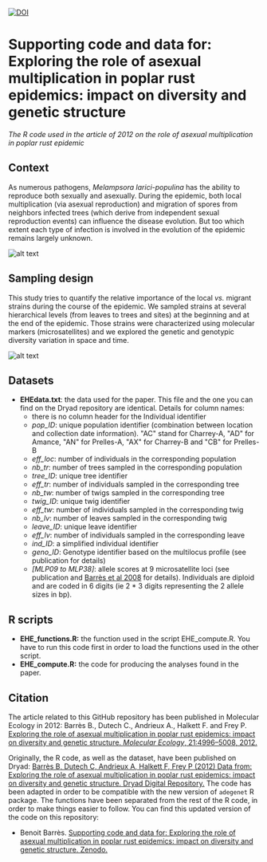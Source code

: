 [![DOI](https://zenodo.org/badge/48103870.svg)](https://zenodo.org/badge/latestdoi/48103870)

# Supporting code and data for: Exploring the role of asexual multiplication in poplar rust epidemics: impact on diversity and genetic structure
*The R code used in the article of 2012 on the role of asexual multiplication in poplar rust epidemic*


## Context
As numerous pathogens, *Melampsora larici-populina* has the ability to reproduce both sexually and asexually. During the epidemic, both local multiplication (via asexual reproduction) and migration of spores from neighbors infected trees (which derive from independent sexual reproduction events) can influence the disease evolution. But too which extent each type of infection is involved in the evolution of the epidemic remains largely unknown.   

![alt text](https://q77bda.db.files.1drv.com/y4mjzmBC5Xg6S19GrhAC6f4c6r4fQa_N0LPqX3vca6P4sF3u8K-oTatD_pAzEuxYPaTnBUBjge8GE_4Vzm_e0R8LTAloGhA9OE9dgnHUluB64gbteVCDt1AwIIcV_umnSNSAbYa3af1Zrv5vauba8x1DzUVodGLpHJfnd8MJoaOU-PbUHcT-uCHJ-JCEvwWLRJOW7VxVHppLejpljHHY00Exg?width=904&height=354&cropmode=none "Cartoon of the different strains that may influence the course of the epidemic")  


## Sampling design
This study tries to quantify the relative importance of the local *vs.* migrant strains during the course of the epidemic. We sampled strains at several hierarchical levels (from leaves to trees and sites) at the beginning and at the end of the epidemic. Those strains were characterized using molecular markers (microsatellites) and we explored the genetic and genotypic diversity variation in space and time.  

![alt text](https://q77zda.db.files.1drv.com/y4mIITEGA_QJgSfCuVZ8lX0Gd5bitpxZWN1-Z0Vq-RBaEdCaA9WmOvDo2k2ucrkMa273oUDXMBQu_UT0jGh1FA2NXl3PD7jJ0PyYkKAF3CbRWVTTCEpRHoAjE6LsIhSADyEvEphgGV4-4ZPtsjfklHcwX6Ag6c04jf9VcsO3EV-RVtzGifakGBTE9hzsTKaBySqSyZFn6QD0eIvoz_z-9S_Yg?width=925&height=255&cropmode=none "Cartoon of the sampling design of the survey")  


## Datasets

* **EHEdata.txt**: the data used for the paper. This file and the one you can find on the Dryad repository are identical. Details for column names: 
  + there is no column header for the Individual identifier
  + *pop_ID*: unique population identifier (combination between location and collection date information). "AC" stand for Charrey-A, "AD" for Amance, "AN" for Prelles-A, "AX" for Charrey-B and "CB" for Prelles-B
  + *eff_loc*: number of individuals in the corresponding population
  + *nb_tr*: number of trees sampled in the corresponding population
  + *tree_ID*: unique tree identifier
  + *eff_tr*: number of individuals sampled in the corresponding tree
  + *nb_tw*: number of twigs sampled in the corresponding tree
  + *twig_ID*: unique twig identifier
  + *eff_tw*: number of individuals sampled in the corresponding twig
  + *nb_lv*: number of leaves sampled in the corresponding twig
  + *leave_ID*: unique leave identifier
  + *eff_lv*: number of individuals sampled in the corresponding leave
  + *ind_ID*: a simplified individual identifier
  + *geno_ID*: Genotype identifier based on the multilocus profile (see publication for details)
  + *[MLP09 to MLP38]*: allele scores at 9 microsatellite loci (see publication and [Barrès et al 2008](http://www.sciencedirect.com/science/article/pii/S1567134808000725) for details). Individuals are diploid and are coded in 6 digits (ie 2 * 3 digits representing the 2 allele sizes in bp).  


## R scripts

* **EHE_functions.R:** the function used in the script EHE_compute.R. You have to run this code first in order to load the functions used in the other script. 
* **EHE_compute.R:** the code for producing the analyses found in the paper.  


## Citation

The article related to this GitHub repository has been published in Molecular Ecology in 2012: Barrès B., Dutech C., Andrieux A., Halkett F. and Frey P. [Exploring the role of asexual multiplication in poplar rust epidemics: impact on diversity and genetic structure. *Molecular Ecology*, 21:4996–5008, 2012.](http://dx.doi.org/10.1111/mec.12008)  

Originally, the R code, as well as the dataset, have been published on Dryad:
[Barrès B, Dutech C, Andrieux A, Halkett F, Frey P (2012) Data from: Exploring the role of asexual multiplication in poplar rust epidemics: impact on diversity and genetic structure. Dryad Digital Repository.](http://dx.doi.org/10.5061/dryad.415sg) 
The code has been adapted in order to be compatible with the new version of `adegenet` R package. The functions have been separated from the rest of the R code, in order to make things easier to follow. You can find this updated version of the code on this repository:
* Benoit Barrès. [Supporting code and data for: Exploring the role of asexual multiplication in poplar rust epidemics: impact on diversity and genetic structure. Zenodo.](https://zenodo.org/badge/latestdoi/48103870)

